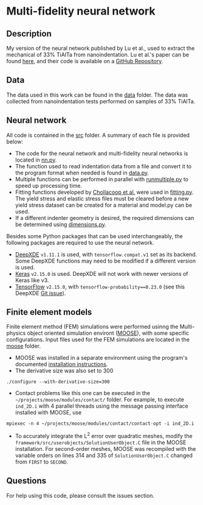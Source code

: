 # Multi-fidelity neural network

## Description
My version of the neural network published by Lu et al., used to extract the mechanical of 33% TiAlTa from nanoindentation.
Lu et al.'s paper can be found [here](https://doi.org/10.1073/pnas.1922210117), and their code is available on a [GitHub Repository](https://github.com/lululxvi/deep-learning-for-indentation).

## Data
The data used in this work can be found in the [data](data) folder. The data was collected from nanoindentation tests performed on samples of 33% TiAlTa.

## Neural network
All code is contained in the [src](src) folder. A summary of each file is provided below:
- The code for the neural network and multi-fidelity neural networks is located in [nn.py](src/nn.py).
- The function used to read indentation data from a file and convert it to the program format when needed is found in [data.py](src/data.py).
- Multiple functions can be performed in parallel with [runmultiple.py](src/runmultiple.py) to speed up processing time.
- Fitting functions developed by [Chollacoop et al.](https://doi.org/10.1016/S1359-6454(03)00186-1) were used in [fitting.py](src/fitting.py). The yield stress and elastic stress files must be cleared before a new yield stress dataset can be created for a material and model.py can be used.
- If a different indenter geometry is desired, the required dimensions can be determined using [dimensions.py](src/dimensions.py).

Besides some Python packages that can be used interchangeably, the following packages are required to use the neural network.
- [DeepXDE](https://github.com/lululxvi/deepxde) `v1.11.1` is used, with `tensorflow.compat.v1` set as its backend. Some DeepXDE functions may need to be modified if a different version is used.
- [Keras](https://keras.io/) `v2.15.0` is used. DeepXDE will not work with newer versions of Keras like v3.
- [TensorFlow](https://www.tensorflow.org/) `v2.15.0`, with `tensorflow-probability==0.23.0` (see this DeepXDE [Git issue](https://github.com/lululxvi/deepxde/issues/1682)).

## Finite element models
Finite element method (FEM) simulations were performed usinng the Multi-physics object oriented simulation environt ([MOOSE](https://mooseframework.inl.gov/)), with some specific configurations. Input files used for the FEM simulations are located in the [moose](moose) folder.
- MOOSE was installed in a separate environment using the program's documented [installation instructions](https://mooseframework.inl.gov/releases/moose/2021-09-15/getting_started/installation/). 
- The derivative size was also set to 300
```
./configure --with-derivative-size=300
```
- Contact problems like this one can be executed in the `~/projects/moose/modules/contact/` folder. For example, to execute `ind_2D.i` with 4 parallel threads using the message passing interface installed with MOOSE, use
```
mpiexec -n 4 ~/projects/moose/modules/contact/contact-opt -i ind_2D.i
```
- To accurately integrate the L$`^2`$ error over quadratic meshes, modify the `framework/src/userobjects/SolutionUserObject.C` file in the MOOSE installation. For second-order meshes, MOOSE was recompiled with the variable orders on lines 314 and 335 of `SolutionUserObject.C` changed from `FIRST` to `SECOND`.

## Questions
For help using this code, please consult the issues section.